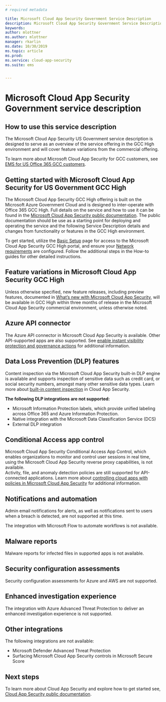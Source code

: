 ```yaml
---
# required metadata

title: Microsoft Cloud App Security Government Service Description 
description: Microsoft Cloud App Security Government Service Description is designed to serve as an overview of our offering
keywords:
author: mlottner
ms.author: mlottner
manager: rkarlin
ms.date: 10/30/2019
ms.topic: article
ms.prod:
ms.service: cloud-app-security
ms.suite: ems


---
```

# Microsoft Cloud App Security Government service description

## How to use this service description 
The Microsoft Cloud App Security US Government service description is designed to serve as an overview of the service offering in the GCC High environment and will cover feature variations from the commercial offering. 

To learn more about Microsoft Cloud App Security for GCC customers, see [EMS for US Office 365 GCC customers](https://docs.microsoft.com/enterprise-mobility-security/solutions/ems-govt-service-description#ems-for-us-office-365-gcc-customers).   

## Getting started with Microsoft Cloud App Security for US Government GCC High 
The Microsoft Cloud App Security GCC High offering is built on the Microsoft Azure Government Cloud and is designed to inter-operate with Office 365 GCC High. Full details on the service and how to use it can be found in the [Microsoft Cloud App Security public documentation](https://docs.microsoft.com/cloud-app-security/). The public documentation should be use as a starting point for deploying and operating the service and the following Service Description details and changes from functionality or features in the GCC High environment.

To get started, utilize the [Basic Setup](https:/docs.microsoft.com/cloud-app-security/general-setup) page for access to the Microsoft Cloud App Security GCC High portal, and ensure your [Network requirements](https://docs.microsoft.com/cloud-app-security/network-requirements) are configured. Follow the additional steps in the How-to guides for other detailed instructions. 

## Feature variations in Microsoft Cloud App Security GCC High 
Unless otherwise specified, new feature releases, including preview features, documented in [What’s new with Microsoft Cloud App Security](https://docs.microsoft.com/cloud-app-security/release-notes), will be available in GCC High within three months of release in the Microsoft Cloud App Security commercial environment, unless otherwise noted. 

## Azure API connector 
The Azure API connector in Microsoft Cloud App Security is available. Other API-supported apps are also supported. See [enable instant visibility protection and governance actions](https://docs.microsoft.com/cloud-app-security/enable-instant-visibility-protection-and-governance-actions-for-your-apps) for additional information.  

## Data Loss Prevention (DLP) features  
Content inspection via the Microsoft Cloud App Security built-in DLP engine is available and supports inspection of sensitive data such as credit card, or social security numbers, amongst many other sensitive data types. Learn more about [built-in content inspection](https://docs.microsoft.com/cloud-app-security/content-inspection-built-in) in Cloud App Security.  

**The following DLP integrations are not supported:** 
- Microsoft Information Protection labels, which provide unified labeling across Office 365 and Azure Information Protection.  
- Native integration with the Microsoft Data Classification Service (DCS)
- External DLP integration  

## Conditional Access app control  
Microsoft Cloud App Security Conditional Access App Control, which enables organizations to monitor and control user sessions in real time, using the Microsoft Cloud App Security reverse proxy capabilities, is not available.   
Activity, file, and anomaly detection policies are still supported for API-connected applications. Learn more about [controlling cloud apps with policies in Microsoft Cloud App Security](https://docs.microsoft.com/cloud-app-security/control-cloud-apps-with-policies) for additional information.   

## Notifications and automation  
Admin email notifications for alerts, as well as notifications sent to users when a breach is detected, are not supported at this time.   

The integration with Microsoft Flow to automate workflows is not available.

## Malware reports 
Malware reports for infected files in supported apps is not available.  

## Security configuration assessments 
Security configuration assessments for Azure and AWS are not supported.  

## Enhanced investigation experience 
The integration with Azure Advanced Threat Protection to deliver an enhanced investigation experience is not supported.  

## Other integrations 

The following integrations are not available:  
- Microsoft Defender Advanced Threat Protection 
- Surfacing Microsoft Cloud App Security controls in Microsoft Secure Score 

## Next steps
To learn more about Cloud App Security and explore how to get started see, [Cloud App Security public documentation](https://docs.microsoft.com/cloud-app-security/).